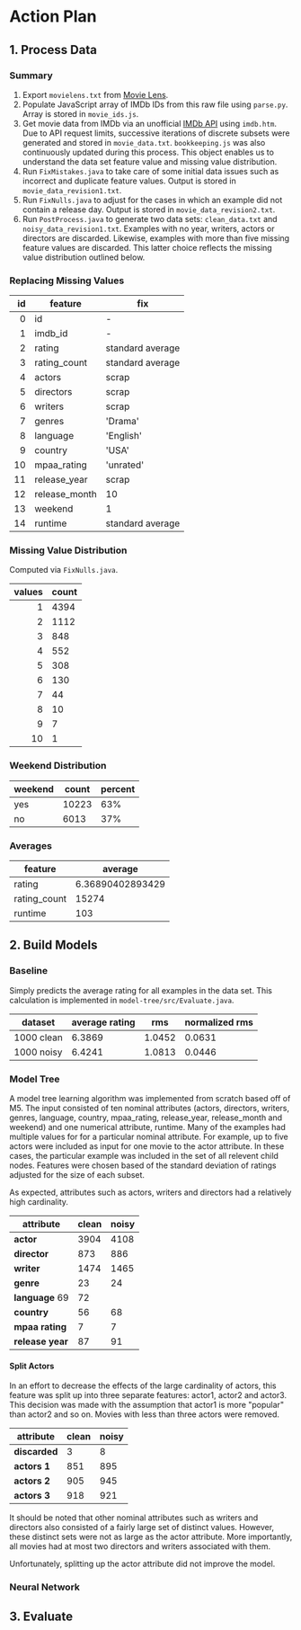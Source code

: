 # Action Plan

## 1. Process Data

### Summary

1. Export `movielens.txt` from [Movie Lens](http://movielens.umn.edu/).
1. Populate JavaScript array of IMDb IDs from this raw file using `parse.py`. Array is stored in `movie_ids.js`.
1. Get movie data from IMDb via an unofficial [IMDb API](http://imdbapi.org/) using `imdb.htm`. Due to API request limits, successive iterations of discrete subsets were generated and stored in `movie_data.txt`. `bookkeeping.js` was also continuously updated during this process. This object enables us to understand the data set feature value and missing value distribution.
1. Run `FixMistakes.java` to take care of some initial data issues such as incorrect and duplicate feature values. Output is stored in `movie_data_revision1.txt`.
1. Run `FixNulls.java` to adjust for the cases in which an example did not contain a release day. Output is stored in `movie_data_revision2.txt`.
1. Run `PostProcess.java` to generate two data sets: `clean_data.txt` and `noisy_data_revision1.txt`. Examples with no year, writers, actors or directors are discarded. Likewise, examples with more than five missing feature values are discarded. This latter choice reflects the missing value distribution outlined below.

### Replacing Missing Values

id | feature          | fix
--:| ---------------- | -------------------
0  | id               | -
1  | imdb_id          | -
2  | rating           | standard average		
3  | rating_count     | standard average
4  | actors           | scrap
5  | directors        | scrap
6  | writers          | scrap
7  | genres           | 'Drama'
8  | language         | 'English'
9  | country          | 'USA'
10 | mpaa_rating      | 'unrated'
11 | release_year     | scrap
12 | release_month    | 10
13 | weekend          | 1
14 | runtime          | standard average

### Missing Value Distribution

Computed via `FixNulls.java`.

values | count
---:| ---
1 | 4394
2 | 1112
3 | 848
4 | 552
5 | 308
6 | 130
7 | 44
8 | 10
9 | 7
10 | 1

### Weekend Distribution

weekend | count | percent
---| --- | ---
yes | 10223 | 63%
no | 6013 | 37%

### Averages

feature | average
--- | ---
rating | 6.36890402893429
rating_count | 15274
runtime | 103

## 2. Build Models

### Baseline

Simply predicts the average rating for all examples in the data set. This calculation is implemented in `model-tree/src/Evaluate.java`.

dataset | average rating | rms | normalized rms
--- | --- | --- | ---
1000 clean | 6.3869 | 1.0452 | 0.0631
1000 noisy | 6.4241 | 1.0813 | 0.0446

### Model Tree

A model tree learning algorithm was implemented from scratch based off of M5. The input consisted of ten nominal attributes (actors, directors, writers, genres, language, country, mpaa_rating, release_year, release_month and weekend) and one numerical attribute, runtime. Many of the examples had multiple values for for a particular nominal attribute. For example, up to five actors were included as input for one movie to the actor attribute. In these cases, the particular example was included in the set of all relevent child nodes. Features were chosen based of the standard deviation of ratings adjusted for the size of each subset.

As expected, attributes such as actors, writers and directors had a relatively high cardinality.

attribute | clean | noisy
--- | --- | ---
__actor__ | 3904 | 4108
__director__ | 873 | 886
__writer__ | 1474 | 1465
__genre__ | 23 | 24
__language__ 69 | 72
__country__ | 56 | 68
__mpaa rating__ | 7 | 7
__release year__ | 87 | 91

#### Split Actors

In an effort to decrease the effects of the large cardinality of actors, this feature was split up into three separate features: actor1, actor2 and actor3. This decision was made with the assumption that actor1 is more "popular" than actor2 and so on. Movies with less than three actors were removed.

attribute | clean | noisy
--- | --- | ---
__discarded__ | 3 | 8
__actors 1__ | 851 | 895
__actors 2__ | 905 | 945
__actors 3__ | 918 | 921

It should be noted that other nominal attributes such as writers and directors also consisted of a fairly large set of distinct values. However, these distinct sets were not as large as the actor attribute. More importantly, all movies had at most two directors and writers associated with them.

Unfortunately, splitting up the actor attribute did not improve the model.

### Neural Network

## 3. Evaluate